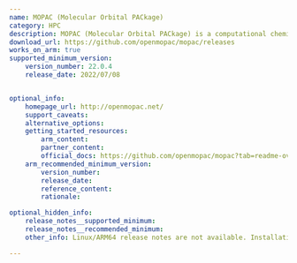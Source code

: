 ```yaml
---
name: MOPAC (Molecular Orbital PACkage)
category: HPC
description: MOPAC (Molecular Orbital PACkage) is a computational chemistry tool for semi-empirical quantum calculations, enabling efficient modeling of molecular structures, reactions, and properties for both research and industrial use.
download_url: https://github.com/openmopac/mopac/releases
works_on_arm: true
supported_minimum_version:
    version_number: 22.0.4
    release_date: 2022/07/08


optional_info:
    homepage_url: http://openmopac.net/
    support_caveats:
    alternative_options:
    getting_started_resources:
        arm_content: 
        partner_content: 
        official_docs: https://github.com/openmopac/mopac?tab=readme-ov-file#cmake
    arm_recommended_minimum_version:
        version_number:
        release_date:
        reference_content:
        rationale: 

optional_hidden_info:
    release_notes__supported_minimum: 
    release_notes__recommended_minimum:
    other_info: Linux/ARM64 release notes are not available. Installation and testing are done using tar archive [22.0.4](https://github.com/openmopac/mopac/releases/tag/v22.0.4). 

---
```

